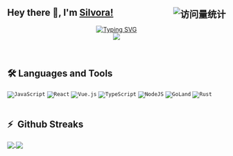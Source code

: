 <!--
**Silvora/Silvora** is a ✨ _special_ ✨ repository because its `README.md` (this file) appears on your GitHub profile.

Here are some ideas to get you started:

- 🔭 I’m currently working on ...
- 🌱 I’m currently learning ...
- 👯 I’m looking to collaborate on ...
- 🤔 I’m looking for help with ...
- 💬 Ask me about ...
- 📫 How to reach me: ...
- 😄 Pronouns: ...
- ⚡ Fun fact: ...
-->
## Hey there 👋, I'm [Silvora!](https://github.com/Silvora/)<img align="right" src="https://komarev.com/ghpvc/?username=Silvora&label=Views&color=0e75b6&style=flat" alt="访问量统计" />

<div align="center">
  <!-- dynamic typing effect 动态打字效果 -->
  <div align="center">
    <a  href="#">
      <img src="https://readme-typing-svg.demolab.com?font=Fira+Code&pause=1000&random=false&&width=435&lines=console.log(%22Hello%2C%20World%22)&center=true&size=27" alt="Typing SVG" />
    </a>
  </div>
  <!-- knock code pictures 敲代码的图片 -->
  <img src="https://cdn.jsdelivr.net/gh/sun0225SUN/sun0225SUN/assets/images/coding.gif" /><br>
</div>
<br />
<br />


## 🛠 Languages and Tools

<code>![JavaScript](https://img.shields.io/badge/javascript-%23323330.svg?style=for-the-badge&logo=javascript&logoColor=%23F7DF1E)</code>
<code>![React](https://img.shields.io/badge/react-%2320232a.svg?style=for-the-badge&logo=react&logoColor=%2361DAFB)</code>
<code>![Vue.js](https://img.shields.io/badge/vuejs-%2335495e.svg?style=for-the-badge&logo=vuedotjs&logoColor=%234FC08D)</code>
<code>![TypeScript](https://img.shields.io/badge/typescript-%23007ACC.svg?style=for-the-badge&logo=typescript&logoColor=white)</code>
<code>![NodeJS](https://img.shields.io/badge/node.js-6DA55F?style=for-the-badge&logo=node.js&logoColor=white)</code>
<code>![GoLand](https://img.shields.io/badge/GoLand-0f0f0f?&style=for-the-badge&logo=goland&logoColor=white)</code>
<code>![Rust](https://img.shields.io/badge/rust-%23000000.svg?style=for-the-badge&logo=rust&logoColor=white)</code>
<br />
<br />
## ⚡  Github Streaks

<!-- ![Anurag's GitHub stats](https://github-readme-stats.vercel.app/api?username=Silvora&show_icons=true&theme=one_dark_pro)

![Readme Card](https://github-readme-stats.vercel.app/api/pin/?username=Silvora&repo=show_owner)

![Top Langs](https://github-readme-stats.vercel.app/api/top-langs/?username=Silvora&layout=compact)-->


<a href="#">
  <img align="center" src="https://github-readme-stats.vercel.app/api?username=Silvora&show_icons=true&theme=one_dark_pro" />
</a>
<a href="#">
  <img align="center" src="https://github-readme-stats.vercel.app/api/top-langs/?username=Silvora&layout=compact" />
</a>

